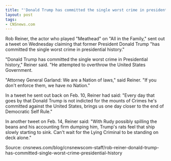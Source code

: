 ```yaml
---
title: "'Donald Trump has committed the single worst crime in presidential history'"
layout: post
tags:
- CNSnews.com
---
```


Rob Reiner, the actor who played "Meathead" on "All in the Family," sent out a tweet on Wednesday claiming that former President Donald Trump "has committed the single worst crime in presidential history."

"Donald Trump has committed the single worst crime in Presidential history," Reiner said. "He attempted to overthrow the United States Government.

"Attorney General Garland: We are a Nation of laws," said Reiner. "If you don't enforce them, we have no Nation."

In a tweet he sent out back on Feb. 10, Reiner had said: "Every day that goes by that Donald Trump is not indicted for the mounts of Crimes he's committed against the United States, brings us one day closer to the end of Democratic Self Rule."

In another tweet on Feb. 14, Reiner said: "With Rudy possibly spilling the beans and his accounting firm dumping him, Trump's rats feel that ship slowly starting to sink. Can't wait for the Lying Criminal to be standing on deck alone."

Source: cnsnews.com/blog/cnsnewscom-staff/rob-reiner-donald-trump-has-committed-single-worst-crime-presidential-history
